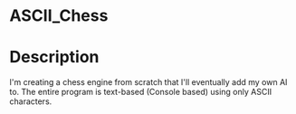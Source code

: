 # ASCII_Chess
# Description
I'm creating a chess engine from scratch that I'll eventually add my own AI to. The entire program is text-based (Console based) using only ASCII characters.
